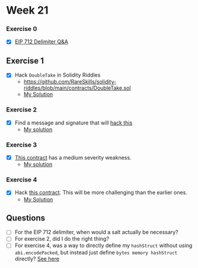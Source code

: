 # Week 21

### Exercise 0

- [x] [EIP 712 Delimiter Q&A](./eip-721-delimiter.md)

## Exercise 1

- [x] Hack `DoubleTake` in Solidity Riddles
  - https://github.com/RareSkills/solidity-riddles/blob/main/contracts/DoubleTake.sol
  - [My Solution](./https://github.com/tommyrharper/solidity-riddles/blob/main/test/DoubleTake.js)

### Exercise 2

- [x] Find a message and signature that will [hack this](./exercise-2/src/Week22Exercise2.sol)
  - [My solution](./exercise-2/test/Week22Exercise2.t.sol)

### Exercise 3

- [x] [This contract](./exercise-3/src/Week22Exercise3.sol) has a medium severity weakness.
  - [My solution](./exercise-3/test/Week22Exercise3.t.sol)

### Exercise 4

- [x] Hack [this contract](./exercise-4/src/Week22Exercise4.sol). This will be more challenging than the earlier ones.
  - [My Solution](./exercise-4/test/Week22Exercise4.t.sol)

## Questions

- [ ] For the EIP 712 delimiter, when would a salt actually be necessary?
- [ ] For exercise 2, did I do the right thing?
- [ ] For exercise 4, was a way to directly define my `hashStruct` without using `abi.encodePacked`, but instead just define `bytes memory hashStruct` directly? [See here](./exercise-4/test/Week22Exercise4.t.sol)
